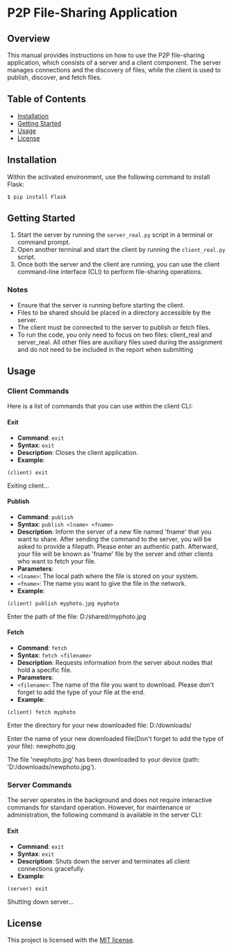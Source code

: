 # P2P File-Sharing Application 
## Overview
This manual provides instructions on how to use the P2P file-sharing application, which consists of a server and a client component. The server manages connections and the discovery of files, while the client is used to publish, discover, and fetch files.
## Table of Contents
- [Installation](#installation)
- [Getting Started](#GettingStarted)
- [Usage](#usage)
- [License](#license)

## Installation
Within the activated environment, use the following command to install Flask:

`$ pip install Flask`

## Getting Started
1. Start the server by running the `server_real.py` script in a terminal or command prompt.
2. Open another terminal and start the client by running the `client_real.py` script.
3. Once both the server and the client are running, you can use the client command-line interface (CLI) to perform file-sharing operations.
### Notes
- Ensure that the server is running before starting the client.
- Files to be shared should be placed in a directory accessible by the server.
- The client must be connected to the server to publish or fetch files.
- To run the code, you only need to focus on two files: client_real and server_real. All other files are auxiliary files used during the assignment and do not need to be included in the report when submitting

## Usage
### Client Commands
Here is a list of commands that you can use within the client CLI:

#### Exit
- **Command**: `exit`
- **Syntax**: `exit`
- **Description**: Closes the client application.
- **Example**:
  
`(client) exit`

Exiting client...

#### Publish
- **Command**: `publish`
- **Syntax**: `publish <lname> <fname>`
- **Description**: Inform the server of a new file named 'fname' that you want to share. After sending the command to the server, you will be asked to provide a filepath. Please enter an authentic path. Afterward, your file will be known as 'fname' file by the server and other clients who want to fetch your file.
- **Parameters**:
- `<lname>`: The local path where the file is stored on your system.
- `<fname>`: The name you want to give the file in the network.
- **Example**:

`(client) publish myphoto.jpg myphoto`

Enter the path of the file: D:/shared/myphoto.jpg

#### Fetch
- **Command**: `fetch`
- **Syntax**: `fetch <filename>`
- **Description**: Requests information from the server about nodes that hold a specific file.
- **Parameters**:
- `<filename>`: The name of the file you want to download. Please don't forget to add the type of your file at the end.
- **Example**:
  
`(client) fetch myphoto`

Enter the directory for your new downloaded file: D:/downloads/

Enter the name of your new downloaded file(Don't forget to add the type of your file): newphoto.jpg

The file 'newphoto.jpg' has been downloaded to your device (path: 'D:/downloads/newphoto.jpg').


### Server Commands
The server operates in the background and does not require interactive commands for standard operation. However, for maintenance or administration, the following command is available in the server CLI:

#### Exit
- **Command**: `exit`
- **Syntax**: `exit`
- **Description**: Shuts down the server and terminates all client connections gracefully.
- **Example**:
  
`(server) exit`

Shutting down server...

## License

This project is licensed with the [MIT license](LICENSE).




